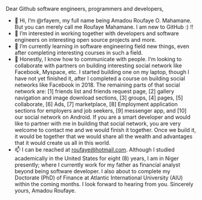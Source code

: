 Dear Github software engineers, programmers and developers,
- 👋 Hi, I’m @rfayem, my full name being Amadou Roufaye O. Mahamane. But you can merely call me Roufaye Mahamane. I am new to GitHub :) !!
- 👀 I’m interested in working together with developers and software engineers on interesting open source projects and more. 
- 🌱 I’m currently learning in software engineering field new things, even after completing interesting courses in such a field.
- 💞️ Honestly, I know how to communicate with people. I’m looking to collaborate with partners on building interesting social network like Facebook, Myspace, etc. 
I started building one on my laptop, though I have not yet finished it, after I completed a course on building social networks like Facebook in 2018.
The remaining parts of that social network are: [1] friends list and friends request page, [2] gallery navigation and image download sections, [3] groups, [4] pages, [5] collaborate, [6] Ads, [7] marketplace, [8] Employment application sections for employers and job seekers, [9] messenger app, and [10] our social network on Android. 
If you are a smart developer and would like to partner with me in building that social network, you are very welcome to contact me and we would finish it together. 
Once we build it, it would be together that we would share all the wealth and advantages that it would create us all in this world.
- 📫 I can be reached at roufaye@hotmail.com. Although I studied academically in the United States for eight (8) years, 
I am in Niger presently; where I currently work for my father as financial analyst beyond being software developer. 
I also about to complete my Doctorate (PhD) of Finance at Atlantic International University (AIU) within the coming months.
I look forward to hearing from you.
Sincerely yours,
Amadou Roufaye.

<!---
rfayem/rfayem is a ✨ special ✨ repository because its `README.md` (this file) appears on your GitHub profile.
You can click the Preview link to take a look at your changes.
--->
